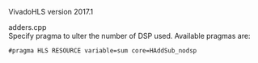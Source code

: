 VivadoHLS version 2017.1  

adders.cpp  
Specify pragma to ulter the number of DSP used. Available pragmas are:  
```
#pragma HLS RESOURCE variable=sum core=HAddSub_nodsp  
```
